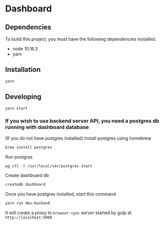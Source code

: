 # Dashboard

## Dependencies

To build this project, you must have the following dependencies installed:

- node 10.16.3
- yarn

## Installation

```sh
yarn
```

## Developing

```sh
yarn start
```

### If you wish to use backend server API, you need a postgres db running with dashboard database

(If you do not have postgres installed) Install postgres using homebrew

```sh
brew install postgres
```

Run postgres

```sh
pg_ctl -D /usr/local/var/postgres start
```

Create dashboard db

```sh
createdb dashboard
```

Once you have postgres installed, start this command

```sh
yarn run dev-backend
```

It will create a proxy to `browser-sync` server started by gulp at
`http://localhost:5000`
